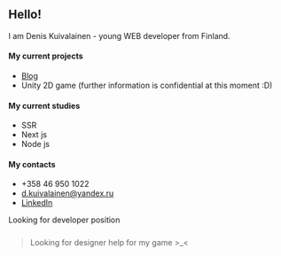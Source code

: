 ## Hello!

I am Denis Kuivalainen - young WEB developer from Finland.

#### My current projects
* [Blog](https://github.com/DenisKuivalainen/readm3)
* Unity 2D game (further information is confidential at this moment :D)

#### My current studies
* SSR
* Next js
* Node js

#### My contacts
* +358 46 950 1022
* d.kuivalainen@yandex.ru
* [LinkedIn](https://www.linkedin.com/in/denis-kuivalainen-36119a1a3/)

Looking for developer position

##### 
>Looking for designer help for my game >_<
